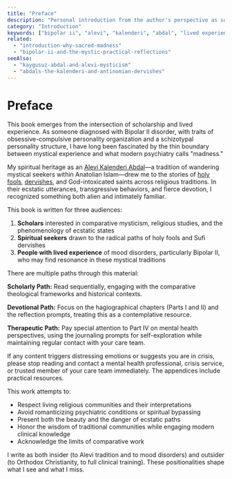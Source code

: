```yaml
---
title: "Preface"
description: "Personal introduction from the author's perspective as someone with Bipolar II and Alevi Kalenderi Abdal heritage"
category: "Introduction"
keywords: ["bipolar ii", "alevi", "kalenderi", "abdal", "lived experience", "author positionality"]
related:
  - "introduction-why-sacred-madness"
  - "bipolar-ii-and-the-mystic-practical-reflections"
seeAlso:
  - "kaygusuz-abdal-and-alevi-mysticism"
  - "abdals-the-kalenderi-and-antinomian-dervishes"
---
```


# Preface

This book emerges from the intersection of scholarship and lived experience. As someone diagnosed with Bipolar II disorder, with traits of obsessive-compulsive personality organization and a schizotypal personality structure, I have long been fascinated by the thin boundary between mystical experience and what modern psychiatry calls "madness."

My spiritual heritage as an [Alevi Kalenderi Abdal](/wiki/kaygusuz-abdal-and-alevi-mysticism)—a tradition of wandering mystical seekers within Anatolian Islam—drew me to the stories of [holy fools](/wiki/the-tradition-of-the-holy-fool-origins-and-meanings), [dervishes](/wiki/abdals-the-kalenderi-and-antinomian-dervishes), and God-intoxicated saints across religious traditions. In their ecstatic utterances, transgressive behaviors, and fierce devotion, I recognized something both alien and intimately familiar.

This book is written for three audiences:

1. **Scholars** interested in comparative mysticism, religious studies, and the phenomenology of ecstatic states
2. **Spiritual seekers** drawn to the radical paths of holy fools and Sufi dervishes
3. **People with lived experience** of mood disorders, particularly Bipolar II, who may find resonance in these mystical traditions



There are multiple paths through this material:

**Scholarly Path:** Read sequentially, engaging with the comparative theological frameworks and historical contexts.

**Devotional Path:** Focus on the hagiographical chapters (Parts I and II) and the reflection prompts, treating this as a contemplative resource.

**Therapeutic Path:** Pay special attention to Part IV on mental health perspectives, using the journaling prompts for self-exploration while maintaining regular contact with your care team.

<ClinicalWarning>

If any content triggers distressing emotions or suggests you are in crisis, please stop reading and contact a mental health professional, crisis service, or trusted member of your care team immediately. The appendices include practical resources.

</ClinicalWarning>



This work attempts to:
- Respect living religious communities and their interpretations
- Avoid romanticizing psychiatric conditions or spiritual bypassing
- Present both the beauty and the danger of ecstatic paths
- Honor the wisdom of traditional communities while engaging modern clinical knowledge
- Acknowledge the limits of comparative work

I write as both insider (to Alevi tradition and to mood disorders) and outsider (to Orthodox Christianity, to full clinical training). These positionalities shape what I see and what I miss.